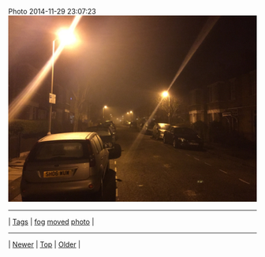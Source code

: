 <!--
title: Photo 2014-11-29 23
date: 2020-06-28T15:00:41.441Z
tags: fog, moved, photo
-->











Photo 2014-11-29 23:07:23
![](103926554592-0.jpg)

<!--BOTTOM-POST-NAVIGATION-->
---

| [Tags](tags.md) | [fog](tag-fog.md) [moved](tag-moved.md) [photo](tag-photo.md) |

---

| [Newer](103894432347.md) | [Top](index.md) | [Older](103975924397.md) |